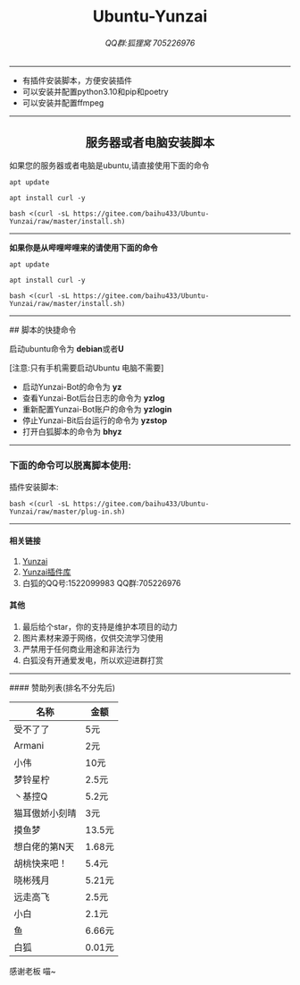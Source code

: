 <h1 align="center">Ubuntu-Yunzai</h1>
<h6 align="center">QQ群:狐狸窝 705226976</h6>
<hr/>
<ul>
<li>有插件安装脚本，方便安装插件</li>
<li>可以安装并配置python3.10和pip和poetry</li>
<li>可以安装并配置ffmpeg</li>
</ul>
<hr/>
<h2 align="center">服务器或者电脑安装脚本</h2>
<p>如果您的服务器或者电脑是ubuntu,请直接使用下面的命令</p>

```
apt update
```
```
apt install curl -y
```
```
bash <(curl -sL https://gitee.com/baihu433/Ubuntu-Yunzai/raw/master/install.sh)
```

<hr>

<strong>如果你是从哔哩哔哩来的请使用下面的命令</strong>

```
apt update
```

```
apt install curl -y
```

```
bash <(curl -sL https://gitee.com/baihu433/Ubuntu-Yunzai/raw/master/install.sh)
```

<hr>
## 脚本的快捷命令<br>
<p>启动ubuntu命令为 <strong>debian</strong>或者<strong>U</strong></p>
[注意:只有手机需要启动Ubuntu 电脑不需要]

<ul>
<li>启动Yunzai-Bot的命令为 <strong>yz</strong></li>
<li>查看Yunzai-Bot后台日志的命令为 <strong>yzlog</strong></li>
<li>重新配置Yunzai-Bot账户的命令为 <strong>yzlogin</strong></li>
<li>停止Yunzai-Bit后台运行的命令为 <strong>yzstop</strong></li>
<li>打开白狐脚本的命令为 <strong>bhyz</strong></li>
</ul>
<hr/>

### 下面的命令可以脱离脚本使用:

插件安装脚本:
```
bash <(curl -sL https://gitee.com/baihu433/Ubuntu-Yunzai/raw/master/plug-in.sh)
```
<hr/>

#### 相关链接

1. [Yunzai](https://gitee.com/Le-niao/Yunzai-Bot)
2. [Yunzai插件库](https://gitee.com/yhArcadia/Yunzai-Bot-plugins-index)
3. 白狐的QQ号:1522099983 QQ群:705226976

#### 其他

1. 最后给个star，你的支持是维护本项目的动力<br>
2. 图片素材来源于网络，仅供交流学习使用<br>
3. 严禁用于任何商业用途和非法行为<br>
4. 白狐没有开通爱发电，所以欢迎进群打赏<br>

<hr>
#### 赞助列表(排名不分先后)

| 名称 | 金额 |   
|----|----|
|受不了了|5元|
|Armani|2元|
|小伟|10元|
|梦铃星柠|2.5元|
|丶基控Q | 5.2元|
|猫耳傲娇小刻晴|3元|
|摸鱼梦|13.5元|
|想白佬的第N天|1.68元|
|胡桃快来吧！|5.4元|
|晓彬残月|5.21元|
|远走高飞|2.5元|
|小白|2.1元|
|鱼|6.66元|
|白狐|0.01元|
感谢老板 喵~